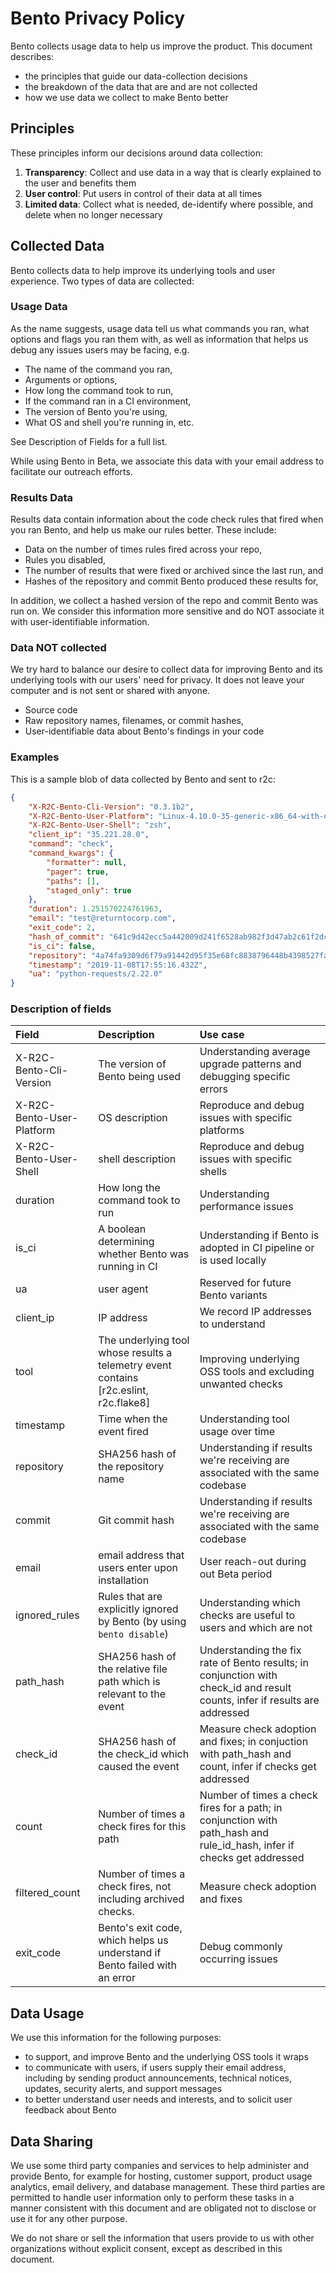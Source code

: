 
# Bento Privacy Policy

Bento collects usage data to help us improve the product. This document describes:

* the principles that guide our data-collection decisions
* the breakdown of the data that are and are not collected
* how we use data we collect to make Bento better

## Principles

These principles inform our decisions around data collection:

1. **Transparency**: Collect and use data in a way that is clearly explained to the user and benefits them
2. **User control**: Put users in control of their data at all times
3. **Limited data**: Collect what is needed, de-identify where possible, and delete when no longer necessary

## Collected Data

Bento collects data to help improve its underlying tools and user experience. Two types of data are collected:

### Usage Data

As the name suggests, usage data tell us what commands you ran, what options and flags you ran them with, as well as information that helps us debug any issues users may be facing, e.g.

* The name of the command you ran,
* Arguments or options,
* How long the command took to run,
* If the command ran in a CI environment,
* The version of Bento you're using, 
* What OS and shell you're running in, etc.

See Description of Fields for a full list.

While using Bento in Beta, we associate this data with your email address to facilitate our outreach efforts.

### Results Data

Results data contain information about the code check rules that fired when you ran Bento, and help us make our rules better. These include:

* Data on the number of times rules fired across your repo,
* Rules you disabled,
* The number of results that were fixed or archived since the last run, and
* Hashes of the repository and commit Bento produced these results for,

In addition, we collect a hashed version of the repo and commit Bento was run on. We consider this information more sensitive and do NOT associate it with user-identifiable information.

### Data NOT collected

We try hard to balance our desire to collect data for improving Bento and its underlying tools with our users' need for privacy. It does not leave your computer and is not sent or shared with anyone.

* Source code
* Raw repository names, filenames, or commit hashes,
* User-identifiable data about Bento's findings in your code

### Examples

This is a sample blob of data collected by Bento and sent to r2c:
```json
{
    "X-R2C-Bento-Cli-Version": "0.3.1b2",
    "X-R2C-Bento-User-Platform": "Linux-4.10.0-35-generic-x86_64-with-debian-9.11",
    "X-R2C-Bento-User-Shell": "zsh",
    "client_ip": "35.221.28.0",
    "command": "check",
    "command_kwargs": {
        "formatter": null,
        "pager": true,
        "paths": [],
        "staged_only": true
    },
    "duration": 1.251570224761963,
    "email": "test@returntocorp.com",
    "exit_code": 2,
    "hash_of_commit": "641c9d42ecc5a442009d241f6528ab982f3d47ab2c61f2dc330ded3da4538aa6",
    "is_ci": false,
    "repository": "4a74fa9309d6f79a91442d95f35e68fc8838796448b4398527faabad7aa21a24",
    "timestamp": "2019-11-08T17:55:16.432Z",
    "ua": "python-requests/2.22.0"
}
  ```
  
### Description of fields

| Field        | Description           | Use case  |
| :------------- |:-------------| :-----|
|X-R2C-Bento-Cli-Version | The version of Bento being used | Understanding average upgrade patterns and debugging specific errors
| X-R2C-Bento-User-Platform     | OS description | Reproduce and debug issues with specific platforms |
| X-R2C-Bento-User-Shell| 	shell description| 	Reproduce and debug issues with specific shells
| duration | How long the command took to run | Understanding performance issues
| is_ci | A boolean determining whether Bento was running in CI | Understanding if Bento is adopted in CI pipeline or is used locally
| ua	| user agent| 	Reserved for future Bento variants
| client_ip	| IP address	| We record IP addresses to understand 
| tool	| The underlying tool whose results a telemetry event contains [r2c.eslint, r2c.flake8]| 	Improving underlying OSS tools and excluding unwanted checks
| timestamp| 	Time when the event fired	| Understanding tool usage over time
| repository	| SHA256 hash of the repository name| 	Understanding if results we're receiving are associated with the same codebase
| commit	| Git commit hash| 	Understanding if results we're receiving are associated with the same codebase
| email	| email address that users enter upon installation	| User reach-out during out Beta period
| ignored_rules	| Rules that are explicitly ignored by Bento (by using `bento disable`)	| Understanding which checks are useful to users and which are not
| path_hash	| SHA256 hash of the relative file path which is relevant to the event| Understanding the fix rate of Bento results; in conjunction with check_id and result counts, infer if results are addressed
| check_id	| SHA256 hash of the check_id which caused the event	| Measure check adoption and fixes; in conjuction with path_hash and count, infer if checks get addressed
| count| 	Number of times a check fires for this path| 	Number of times a check fires for a path; in conjunction with path_hash and rule\_id\_hash, infer if checks get addressed
| filtered_count| 	Number of times a check fires, not including archived checks.| 	Measure check adoption and fixes
| exit_code| 	Bento's exit code, which helps us understand if Bento failed with an error| 	Debug commonly occurring issues


## Data Usage
We use this information for the following purposes:

- to support, and improve Bento and the underlying OSS tools it wraps
- to communicate with users, if users supply their email address, including by sending product announcements, technical notices, updates, security alerts, and support messages
- to better understand user needs and interests, and to solicit user feedback about Bento

## Data Sharing
We use some third party companies and services to help administer and provide Bento, for example for hosting, customer support, product usage analytics, email delivery, and database management. These third parties are permitted to handle user information only to perform these tasks in a manner consistent with this document and are obligated not to disclose or use it for any other purpose.

We do not share or sell the information that users provide to us with other organizations without explicit consent, except as described in this document.
